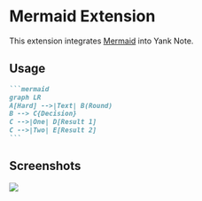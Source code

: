 # Mermaid Extension

This extension integrates [Mermaid](https://github.com/mermaid-js/mermaid) into Yank Note.

## Usage

~~~markdown
```mermaid
graph LR
A[Hard] -->|Text| B(Round)
B --> C{Decision}
C -->|One| D[Result 1]
C -->|Two| E[Result 2]
```
~~~

## Screenshots
![](https://registry.yank-note.com/cdn/@yank-note/extension-mermaid/1.6.2/167848350-4e752ec0-2815-4f0b-b6c5-ef4cedc95f4b.png)
